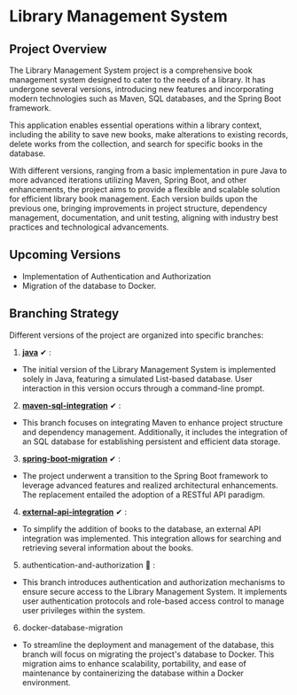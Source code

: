 # Library Management System

## Project Overview

The Library Management System project is a comprehensive book management system designed to cater to the needs of a library. It has undergone several versions, introducing new features and incorporating modern technologies such as Maven, SQL databases, and the Spring Boot framework.

This application enables essential operations within a library context, including the ability to save new books, make alterations to existing records, delete works from the collection, and search for specific books in the database.

With different versions, ranging from a basic implementation in pure Java to more advanced iterations utilizing Maven, Spring Boot, and other enhancements, the project aims to provide a flexible and scalable solution for efficient library book management. Each version builds upon the previous one, bringing improvements in project structure, dependency management, documentation, and unit testing, aligning with industry best practices and technological advancements.

## Upcoming Versions

- Implementation of Authentication and Authorization
- Migration of the database to Docker.



## Branching Strategy

Different versions of the project are organized into specific branches:

1.  [**java**](https://github.com/Pris-c/library-manager/tree/java) ✔ :
   - The initial version of the Library Management System is implemented solely in Java, featuring a simulated List-based database. User interaction in this version occurs through a command-line prompt.
    
2.  [**maven-sql-integration**](https://github.com/Pris-c/library-manager/tree/maven-sql-integration)  ✔ :
   - This branch focuses on integrating Maven to enhance project structure and dependency management. Additionally, it includes the integration of an SQL database for establishing persistent and efficient data storage.

3. [**spring-boot-migration**](https://github.com/Pris-c/library-manager/tree/spring-boot-migration) ✔  :
- The project underwent a transition to the Spring Boot framework to leverage advanced features and realized architectural enhancements. The replacement entailed the adoption of a RESTful API paradigm.
  
4. [**external-api-integration**](https://github.com/Pris-c/library-manager/blob/spring-boot-migration/README.md) ✔  :
- To simplify the addition of books to the database, an external API integration was implemented. This integration allows for searching and retrieving several information about the books.

5. authentication-and-authorization 🔧 :
- This branch introduces authentication and authorization mechanisms to ensure secure access to the Library Management System. It implements user authentication protocols and role-based access control to manage user privileges within the system.
 
6. docker-database-migration
- To streamline the deployment and management of the database, this branch will focus on migrating the project's database to Docker. This migration aims to enhance scalability, portability, and ease of maintenance by containerizing the database within a Docker environment.
